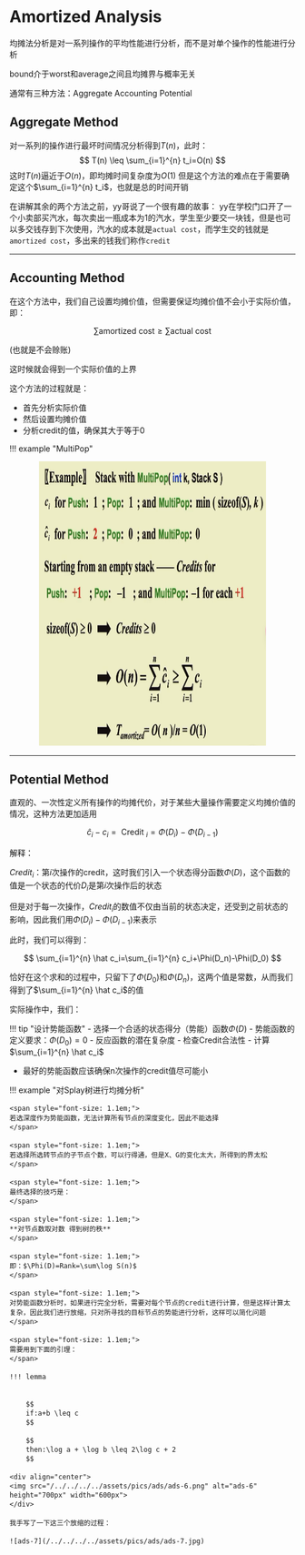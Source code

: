 # Amortized Analysis

均摊法分析是对一系列操作的平均性能进行分析，而不是对单个操作的性能进行分析

bound介于worst和average之间且均摊界与概率无关

通常有三种方法：Aggregate Accounting Potential

## Aggregate Method
  
对一系列的操作进行最坏时间情况分析得到$T(n)$，此时：
$$
T(n) \leq \sum_{i=1}^{n} t_i=O(n)
$$
这时$T(n)$逼近于$O(n)$，即均摊时间复杂度为$O(1)$
但是这个方法的难点在于需要确定这个$\sum_{i=1}^{n} t_i$，也就是总的时间开销

在讲解其余的两个方法之前，yy哥说了一个很有趣的故事：
yy在学校门口开了一个小卖部买汽水，每次卖出一瓶成本为1的汽水，学生至少要交一块钱，但是也可以多交钱存到下次使用，汽水的成本就是```actual cost```，而学生交的钱就是```amortized cost```，多出来的钱我们称作```credit```

---

## Accounting Method
  
在这个方法中，我们自己设置均摊价值，但需要保证均摊价值不会小于实际价值，即：

$$
\sum \text{amortized cost} \geq \sum \text{actual cost}
$$

(也就是不会赊账)

这时候就会得到一个实际价值的上界

这个方法的过程就是：

- 首先分析实际价值
- 然后设置均摊价值
- 分析credit的值，确保其大于等于0

!!! example "MultiPop"
    <div align="center">
    <img src="/../../../../assets/pics/ads/ads-5.png" alt="ads-5" height="500px" width="400px">
    </div>

---

## Potential Method

直观的、一次性定义所有操作的均摊代价，对于某些大量操作需要定义均摊价值的情况，这种方法更加适用
    

$$
\hat{c}_i-c_i=\text { Credit }_i=\Phi\left(D_i\right)-\Phi\left(D_{i-1}\right)
$$


解释：



$Credit_i$：第$i$次操作的credit，这时我们引入一个状态得分函数$\Phi(D)$，这个函数的值是一个状态的代价$D_i$是第$i$次操作后的状态



但是对于每一次操作，$Credit_i$的数值不仅由当前的状态决定，还受到之前状态的影响，因此我们用$\Phi(D_i)-\Phi(D_{i-1})$来表示


    
此时，我们可以得到：
    

$$
\sum_{i=1}^{n} \hat c_i=\sum_{i=1}^{n} c_i+\Phi(D_n)-\Phi(D_0)
$$

    
恰好在这个求和的过程中，只留下了$\Phi(D_0)$和$\Phi(D_n)$，这两个值是常数，从而我们得到了$\sum_{i=1}^{n} \hat c_i$的值
    

实际操作中，我们：

!!! tip "设计势能函数"
    - 选择一个合适的状态得分（势能）函数$\Phi(D)$
        - 势能函数的定义要求：$\Phi(D_0)=0$
    - 反应函数的潜在复杂度
    - 检查Credit合法性
    - 计算$\sum_{i=1}^{n} \hat c_i$

- 最好的势能函数应该确保n次操作的credit值尽可能小

!!! example "对Splay树进行均摊分析"

    <span style="font-size: 1.1em;">
    若选深度作为势能函数，无法计算所有节点的深度变化，因此不能选择
    </span>

    <span style="font-size: 1.1em;">
    若选择所选转节点的子节点个数，可以行得通，但是X、G的变化太大，所得到的界太松
    </span>

    <span style="font-size: 1.1em;">
    最终选择的技巧是：
    </span>

    <span style="font-size: 1.1em;">
    **对节点数取对数 得到树的秩**
    </span>

    <span style="font-size: 1.1em;">
    即：$\Phi(D)=Rank=\sum\log S(n)$
    </span>

    <span style="font-size: 1.1em;">    
    对势能函数分析时，如果进行完全分析，需要对每个节点的credit进行计算，但是这样计算太复杂，因此我们进行放缩，只对所寻找的目标节点的势能进行分析，这样可以简化问题
    </span>

    <span style="font-size: 1.1em;">
    需要用到下面的引理：
    </span>

    !!! lemma
    

        $$
        if:a+b \leq c 
        $$

        $$
        then:\log a + \log b \leq 2\log c + 2
        $$

    <div align="center">
    <img src="/../../../../assets/pics/ads/ads-6.png" alt="ads-6" height="700px" width="600px">
    </div>

    我手写了一下这三个放缩的过程：

    ![ads-7](/../../../../assets/pics/ads/ads-7.jpg)













